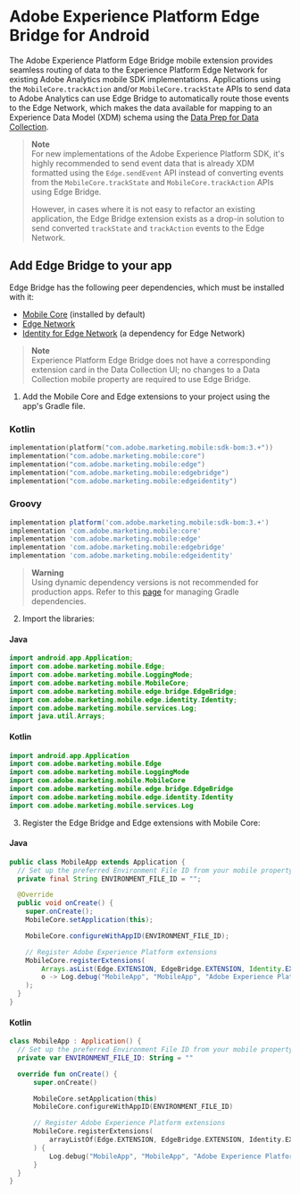 # Adobe Experience Platform Edge Bridge for Android

The Adobe Experience Platform Edge Bridge mobile extension provides seamless routing of data to the Experience Platform Edge Network for existing Adobe Analytics mobile SDK implementations. Applications using the `MobileCore.trackAction` and/or `MobileCore.trackState` APIs to send data to Adobe Analytics can use Edge Bridge to automatically route those events to the Edge Network, which makes the data available for mapping to an Experience Data Model (XDM) schema using the [Data Prep for Data Collection](https://experienceleague.adobe.com/docs/experience-platform/data-prep/home.html).

> **Note**  
> For new implementations of the Adobe Experience Platform SDK, it's highly recommended to send event data that is already XDM formatted using the `Edge.sendEvent` API instead of converting events from the `MobileCore.trackState` and `MobileCore.trackAction` APIs using Edge Bridge. 
> 
> However, in cases where it is not easy to refactor an existing application, the Edge Bridge extension exists as a drop-in solution to send converted `trackState` and `trackAction` events to the Edge Network.

## Add Edge Bridge to your app

Edge Bridge has the following peer dependencies, which must be installed with it:
- [Mobile Core](https://github.com/adobe/aepsdk-core-android#readme) (installed by default)
- [Edge Network](https://github.com/adobe/aepsdk-edge-android#readme)
- [Identity for Edge Network](https://github.com/adobe/aepsdk-edgeidentity-android#readme) (a dependency for Edge Network)

> **Note**  
> Experience Platform Edge Bridge does not have a corresponding extension card in the Data Collection UI; no changes to a Data Collection mobile property are required to use Edge Bridge.

1. Add the Mobile Core and Edge extensions to your project using the app's Gradle file.

### Kotlin
```kotlin
implementation(platform("com.adobe.marketing.mobile:sdk-bom:3.+"))
implementation("com.adobe.marketing.mobile:core")
implementation("com.adobe.marketing.mobile:edge")
implementation("com.adobe.marketing.mobile:edgebridge")
implementation("com.adobe.marketing.mobile:edgeidentity")
```

### Groovy

```groovy
implementation platform('com.adobe.marketing.mobile:sdk-bom:3.+')
implementation 'com.adobe.marketing.mobile:core'
implementation 'com.adobe.marketing.mobile:edge'
implementation 'com.adobe.marketing.mobile:edgebridge'
implementation 'com.adobe.marketing.mobile:edgeidentity'
```


> **Warning**  
> Using dynamic dependency versions is not recommended for production apps. Refer to this [page](https://github.com/adobe/aepsdk-core-android/blob/main/Documentation/MobileCore/gradle-dependencies.md) for managing Gradle dependencies.

2. Import the libraries:
#### Java
```java
import android.app.Application;
import com.adobe.marketing.mobile.Edge;
import com.adobe.marketing.mobile.LoggingMode;
import com.adobe.marketing.mobile.MobileCore;
import com.adobe.marketing.mobile.edge.bridge.EdgeBridge;
import com.adobe.marketing.mobile.edge.identity.Identity;
import com.adobe.marketing.mobile.services.Log;
import java.util.Arrays; 
```

#### Kotlin
```kotlin
import android.app.Application
import com.adobe.marketing.mobile.Edge
import com.adobe.marketing.mobile.LoggingMode
import com.adobe.marketing.mobile.MobileCore
import com.adobe.marketing.mobile.edge.bridge.EdgeBridge
import com.adobe.marketing.mobile.edge.identity.Identity
import com.adobe.marketing.mobile.services.Log
```

3. Register the Edge Bridge and Edge extensions with Mobile Core:

#### Java
```java
public class MobileApp extends Application {
  // Set up the preferred Environment File ID from your mobile property configured in Data Collection UI
  private final String ENVIRONMENT_FILE_ID = "";

  @Override
  public void onCreate() {
  	super.onCreate();
  	MobileCore.setApplication(this);

  	MobileCore.configureWithAppID(ENVIRONMENT_FILE_ID);

  	// Register Adobe Experience Platform extensions
  	MobileCore.registerExtensions(
  		Arrays.asList(Edge.EXTENSION, EdgeBridge.EXTENSION, Identity.EXTENSION),
  		o -> Log.debug("MobileApp", "MobileApp", "Adobe Experience Platform Mobile SDK was initialized")
  	);
  }
}
```

#### Kotlin
```kotlin
class MobileApp : Application() {
  // Set up the preferred Environment File ID from your mobile property configured in Data Collection UI
  private var ENVIRONMENT_FILE_ID: String = ""

  override fun onCreate() {
      super.onCreate()

      MobileCore.setApplication(this)
      MobileCore.configureWithAppID(ENVIRONMENT_FILE_ID)

      // Register Adobe Experience Platform extensions
      MobileCore.registerExtensions(
          arrayListOf(Edge.EXTENSION, EdgeBridge.EXTENSION, Identity.EXTENSION)
      ) {
          Log.debug("MobileApp", "MobileApp", "Adobe Experience Platform Mobile SDK was initialized.")
      }
  }
}
```